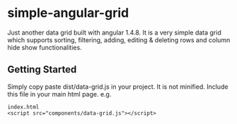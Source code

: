 # simple-angular-grid
Just another data grid built with angular 1.4.8. 
It is a very simple data grid which supports sorting, filtering, adding, editing & deleting rows and column hide show functionalities.
## Getting Started
Simply copy paste dist/data-grid.js in your project. It is not minified.
Include this file in your main html page.
e.g.
```
index.html
<script src="components/data-grid.js"></script>
```
